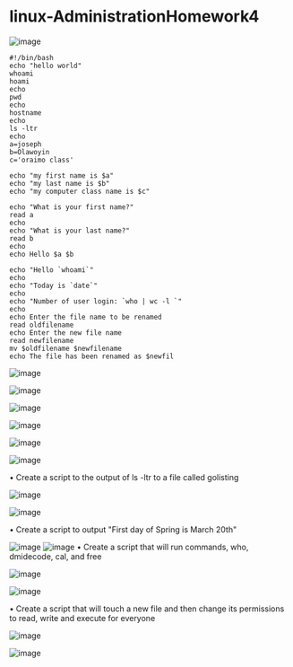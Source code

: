 # linux-AdministrationHomework4
![image](https://github.com/user-attachments/assets/bf533427-1576-4ac6-a204-f944c3dfda0e)

````
#!/bin/bash
echo "hello world"
whoami
hoami
echo
pwd
echo
hostname
echo
ls -ltr
echo
a=joseph
b=Olawoyin
c='oraimo class'

echo "my first name is $a"
echo "my last name is $b"
echo "my computer class name is $c"

echo "What is your first name?"
read a
echo
echo "What is your last name?"
read b
echo
echo Hello $a $b

echo "Hello `whoami`"
echo
echo "Today is `date`"
echo
echo "Number of user login: `who | wc -l `"
echo
echo Enter the file name to be renamed
read oldfilename
echo Enter the new file name
read newfilename
mv $oldfilename $newfilename
echo The file has been renamed as $newfil
````
![image](https://github.com/user-attachments/assets/fa945a75-fc15-43d0-8647-f074d400e340)

![image](https://github.com/user-attachments/assets/861d431f-2c38-46ac-a9b9-b8d2c19cdcb6)

![image](https://github.com/user-attachments/assets/62f6ff65-cfc5-4dac-8052-8134d5d0615a)

![image](https://github.com/user-attachments/assets/cf238191-b6ea-4edc-97ae-4629d3604848)

![image](https://github.com/user-attachments/assets/4bf8ab71-c7d1-4211-9fe7-d626cbc1107f)

![image](https://github.com/user-attachments/assets/3469b0a6-bf0a-4edf-a3dc-0bbd460b11f8)

•	Create a script to the output of ls -ltr to a file called golisting

![image](https://github.com/user-attachments/assets/70a51a49-ecfd-4579-bc69-f1fe81421653)

![image](https://github.com/user-attachments/assets/7fbf06f8-140f-43e1-8891-ec8726603826)

•	Create a script to output "First day of Spring is March 20th"

![image](https://github.com/user-attachments/assets/f1e7560f-2b2a-407c-ad35-bd288ddd76fd)
![image](https://github.com/user-attachments/assets/23c0af46-3999-4915-b93b-23325baee03c)
•	Create a script that will run commands, who, dmidecode, cal, and free

![image](https://github.com/user-attachments/assets/05480630-aaf6-4731-989b-8196fb7128db)

![image](https://github.com/user-attachments/assets/1521b341-b8c3-4eb4-8c58-e9d8e8bafa1d)

•	Create a script that will touch a new file and then change its permissions to read, write and execute for everyone

![image](https://github.com/user-attachments/assets/9ac922b4-6f99-4607-9aee-8a4db764c62f)

![image](https://github.com/user-attachments/assets/e68f83d5-d1e6-43c6-887f-7be4dc158f5c)




